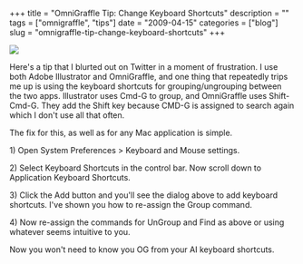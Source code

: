 +++
title = "OmniGraffle Tip: Change Keyboard Shortcuts"
description = ""
tags = ["omnigraffle", "tips"]
date = "2009-04-15"
categories = ["blog"]
slug = "omnigraffle-tip-change-keyboard-shortcuts"
+++



  <div class="notebook-screenshot"><img src="http://media.konigi.com/notebook/change-og-group-keys-2.jpg" class="notebook-image" /></div><p>Here's a tip that I blurted out on Twitter in a moment of frustration. I use both Adobe Illustrator and OmniGraffle, and one thing that repeatedly trips me up is using the keyboard shortcuts for grouping/ungrouping between the two apps. Illustrator uses Cmd-G to group, and OmniGraffle uses Shift-Cmd-G. They add the Shift key because CMD-G is assigned to search again which I don't use all that often.</p>
<p>The fix for this, as well as for any Mac application is simple. </p>
<p>1) Open System Preferences > Keyboard and Mouse settings. </p>
<p>2) Select Keyboard Shortcuts in the control bar. Now scroll down to Application Keyboard Shortcuts.</p>
<p>3) Click the Add button and you'll see the dialog above to add keyboard shortcuts. I've shown you how to re-assign the Group command. </p>
<p>4) Now re-assign the commands for UnGroup and Find as above or using whatever seems intuitive to you.</p>
<p>Now you won't need to know you OG from your AI keyboard shortcuts.</p>
    
  
